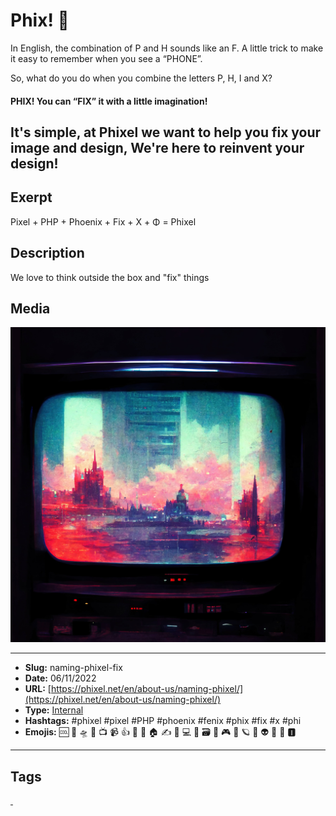 # Phix! 📡
In English, the combination of P and H sounds like an F.
A little trick to make it easy to remember when you see a “PHONE”.

So, what do you do when you combine the letters P, H, I and X?

#### PHIX! You can “FIX” it with a little imagination!
It's simple, at Phixel we want to help you fix your image and design, We're here to reinvent your design!
------------
## Exerpt
Pixel + PHP + Phoenix + Fix + X + Φ = Phixel
## Description
We love to think outside the box and "fix" things
## Media
<img src="media/e3f44322/the-name-screen.jpg">

------------
- **Slug:** naming-phixel-fix
- **Date:** 06/11/2022
- **URL:** [https://phixel.net/en/about-us/naming-phixel/](https://phixel.net/en/about-us/naming-phixel/)
- **Type:** [Internal](#internal)
- **Hashtags:** #phixel #pixel #PHP #phoenix #fenix #phix #fix #x #phi
- **Emojis:** 🆒 🎨 🛸 📼 📺 📹 👍 🔗 📝 🏠 ✍️ 👨 💻 👑 🗃 👾 🎮 📲 🪐 🌟 👽 🚀 🌌 🅸

------------
## Tags
[ ](# )
